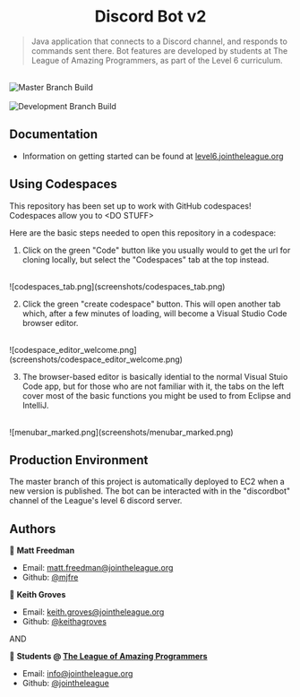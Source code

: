 <h1 style="text-align:center">Discord Bot v2</h1>

> Java application that connects to a Discord channel, and responds to commands sent there.
>  Bot features are developed by students at The League of Amazing Programmers, as part of the Level 6 curriculum.

<br />![Master Branch Build](https://github.com/league-level6/DiscordBot_v2/actions/workflows/MasterBranchBuild.yml/badge.svg)
<br />
<br />![Development Branch Build](https://github.com/league-level6/DiscordBot_v2/actions/workflows/DevelopmentBranchBuild.yml/badge.svg)
<br />

## Documentation

- Information on getting started can be found at [level6.jointheleague.org](https://level6.jointheleague.org)

## Using Codespaces

This repository has been set up to work with GitHub codespaces!
Codespaces allow you to \<DO STUFF\>

Here are the basic steps needed to open this repository in a codespace:

1) Click on the green "Code" button like you usually would to get the url for cloning 
locally, but select the "Codespaces" tab at the top instead.
<br />
    ![codespaces_tab.png](screenshots/codespaces_tab.png)

2) Click the green "create codespace" button.  This will open another tab which, after 
a few minutes of loading, will become a Visual Studio Code browser editor.
<br />
    ![codespace_editor_welcome.png](screenshots/codespace_editor_welcome.png)

3) The browser-based editor is basically idential to the normal Visual Stuio Code 
app, but for those who are not familiar with it, the tabs on the left cover most of 
the basic functions you might be used to from Eclipse and IntelliJ.
<br />
    ![menubar_marked.png](screenshots/menubar_marked.png)

## Production Environment 

The master branch of this project is automatically deployed to EC2 when a new version is published.
The bot can be interacted with in the "discordbot" channel of the League's level 6 discord server.

## Authors

👤 **Matt Freedman**
- Email: [matt.freedman@jointheleague.org](mailto:matt.freedman@jointheleague.org)
- Github: [@mjfre](https://github.com/mjfre)

👤 **Keith Groves**
- Email: [keith.groves@jointheleague.org](mailto:keith.groves@jointheleague.org)
- Github: [@keithagroves](https://github.com/keithagroves)

AND

👥 **Students @ [The League of Amazing Programmers](https://www.jointheleague.org)**
- Email: [info@jointheleague.org](mailto:info@jointheleague.org)
- Github: [@jointheleague](https://github.com/jointheleague)
